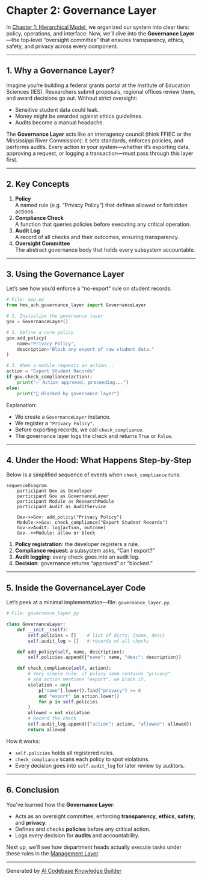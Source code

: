 # Chapter 2: Governance Layer

In [Chapter 1: Hierarchical Model](01_hierarchical_model_.md), we organized our system into clear tiers: policy, operations, and interface. Now, we’ll dive into the **Governance Layer**—the top‐level “oversight committee” that ensures transparency, ethics, safety, and privacy across every component.

---

## 1. Why a Governance Layer?

Imagine you’re building a federal grants portal at the Institute of Education Sciences (IES). Researchers submit proposals, regional offices review them, and award decisions go out. Without strict oversight:

- Sensitive student data could leak.  
- Money might be awarded against ethics guidelines.  
- Audits become a manual headache.

The **Governance Layer** acts like an interagency council (think FFIEC or the Mississippi River Commission): it sets standards, enforces policies, and performs audits. Every action in your system—whether it’s exporting data, approving a request, or logging a transaction—must pass through this layer first.

---

## 2. Key Concepts

1. **Policy**  
   A named rule (e.g. “Privacy Policy”) that defines allowed or forbidden actions.  
2. **Compliance Check**  
   A function that queries policies before executing any critical operation.  
3. **Audit Log**  
   A record of all checks and their outcomes, ensuring transparency.  
4. **Oversight Committee**  
   The abstract governance body that holds every subsystem accountable.

---

## 3. Using the Governance Layer

Let’s see how you’d enforce a “no-export” rule on student records:

```python
# File: app.py
from hms_ach.governance_layer import GovernanceLayer

# 1. Initialize the governance layer
gov = GovernanceLayer()

# 2. Define a core policy
gov.add_policy(
    name="Privacy Policy",
    description="Block any export of raw student data."
)

# 3. When a module requests an action...
action = "Export Student Records"
if gov.check_compliance(action):
    print("✅ Action approved, proceeding...")
else:
    print("🚫 Blocked by governance layer")
```

Explanation:
- We create a `GovernanceLayer` instance.
- We register a `"Privacy Policy"`.
- Before exporting records, we call `check_compliance`.  
- The governance layer logs the check and returns `True` or `False`.

---

## 4. Under the Hood: What Happens Step‐by‐Step

Below is a simplified sequence of events when `check_compliance` runs:

```mermaid
sequenceDiagram
    participant Dev as Developer
    participant Gov as GovernanceLayer
    participant Module as ResearchModule
    participant Audit as AuditService

    Dev->>Gov: add_policy("Privacy Policy")
    Module->>Gov: check_compliance("Export Student Records")
    Gov->>Audit: log(action, outcome)
    Gov-->>Module: allow or block
```

1. **Policy registration**: the developer registers a rule.  
2. **Compliance request**: a subsystem asks, “Can I export?”  
3. **Audit logging**: every check goes into an audit log.  
4. **Decision**: governance returns “approved” or “blocked.”

---

## 5. Inside the GovernanceLayer Code

Let’s peek at a minimal implementation—file: `governance_layer.py`.

```python
# File: governance_layer.py

class GovernanceLayer:
    def __init__(self):
        self.policies = []    # list of dicts: {name, desc}
        self.audit_log = []   # records of all checks

    def add_policy(self, name, description):
        self.policies.append({"name": name, "desc": description})

    def check_compliance(self, action):
        # Very simple rule: if policy name contains "privacy"
        # and action mentions "export", we block it.
        violation = any(
            p["name"].lower().find("privacy") >= 0
            and "export" in action.lower()
            for p in self.policies
        )
        allowed = not violation
        # Record the check
        self.audit_log.append({"action": action, "allowed": allowed})
        return allowed
```

How it works:
- `self.policies` holds all registered rules.
- `check_compliance` scans each policy to spot violations.
- Every decision goes into `self.audit_log` for later review by auditors.

---

## 6. Conclusion

You’ve learned how the **Governance Layer**:

- Acts as an oversight committee, enforcing **transparency**, **ethics**, **safety**, and **privacy**.  
- Defines and checks **policies** before any critical action.  
- Logs every decision for **audits** and accountability.

Next up, we’ll see how department heads actually execute tasks under these rules in the [Management Layer](03_management_layer_.md).

---

Generated by [AI Codebase Knowledge Builder](https://github.com/The-Pocket/Tutorial-Codebase-Knowledge)